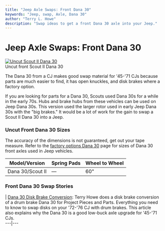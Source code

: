 ```yaml
---
title: "Jeep Axle Swaps: Front Dana 30"
keywords: "Jeep, swap, Axle, Dana 30"
author: "Terry L. Howe"
description: "Swap ideas to get a front Dana 30 axle into your Jeep."
---
```

# Jeep Axle Swaps: Front Dana 30

[![Uncut Scout II Dana 30](/img/axle/updates/sd30_.jpg)](/img/axle/updates/sd30.jpg)   
Uncut front Scout II Dana 30 

The Dana 30 from a CJ makes good swap material for '45-'71 CJs because parts are much easier to find, it has open knuckles, and disk brakes where a factory option.

If you are looking for parts for a Dana 30, Scouts used Dana 30s for a while in the early 70s. Hubs and brake hubs from these vehicles can be used on Jeep Dana 30s. This version used the larger rotor used in early Jeep Dana 30s with the "big brakes." It would be a lot of work for the gain to swap a Scout II Dana 30 into a Jeep.

### Uncut Front Dana 30 Sizes

The accuracy of the dimensions is not guaranteed, get out your tape measure. Refer to the [factory options Dana 30](/axle/factory/d30.md) page for sizes of Dana 30 front axles used in Jeep vehicles.

| Model/Version    | Spring Pads | Wheel to Wheel |
|------------------|-------------|----------------|
| Dana 30/Scout II | —           | 60"            |

### Front Dana 30 Swap Stories

|  [Dana 30 Disk Brake Conversion](https://www.4x4wire.com/jeep/projects/pieces/front/): Terry Howe does a disk brake conversion of a drum brake Dana 30 for Project Pieces and Parts. Everything you need to know to swap disks on your '72-'76 CJ with drum brakes. This article also explains why the Dana 30 is a good low-buck axle upgrade for '45-'71 CJs.   
---|---